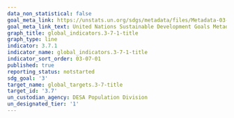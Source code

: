 ```yaml
---
data_non_statistical: false
goal_meta_link: https://unstats.un.org/sdgs/metadata/files/Metadata-03-07-01.pdf
goal_meta_link_text: United Nations Sustainable Development Goals Metadata (pdf 865kB)
graph_title: global_indicators.3-7-1-title
graph_type: line
indicator: 3.7.1
indicator_name: global_indicators.3-7-1-title
indicator_sort_order: 03-07-01
published: true
reporting_status: notstarted
sdg_goal: '3'
target_name: global_targets.3-7-title
target_id: '3.7'
un_custodian_agency: DESA Population Division
un_designated_tier: '1'
---
```

